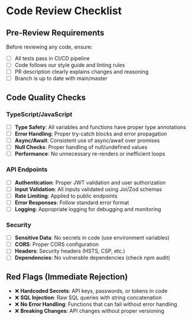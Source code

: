 # Code Review Checklist

## Pre-Review Requirements

Before reviewing any code, ensure:

- [ ] All tests pass in CI/CD pipeline
- [ ] Code follows our style guide and linting rules
- [ ] PR description clearly explains changes and reasoning
- [ ] Branch is up to date with main/master

## Code Quality Checks

### TypeScript/JavaScript

- [ ] **Type Safety**: All variables and functions have proper type annotations
- [ ] **Error Handling**: Proper try-catch blocks and error propagation
- [ ] **Async/Await**: Consistent use of async/await over promises
- [ ] **Null Checks**: Proper handling of null/undefined values
- [ ] **Performance**: No unnecessary re-renders or inefficient loops

### API Endpoints

- [ ] **Authentication**: Proper JWT validation and user authorization
- [ ] **Input Validation**: All inputs validated using Joi/Zod schemas
- [ ] **Rate Limiting**: Applied to public endpoints
- [ ] **Error Responses**: Follow standard error format
- [ ] **Logging**: Appropriate logging for debugging and monitoring

### Security

- [ ] **Sensitive Data**: No secrets in code (use environment variables)
- [ ] **CORS**: Proper CORS configuration
- [ ] **Headers**: Security headers (HSTS, CSP, etc.)
- [ ] **Dependencies**: No vulnerable dependencies (check npm audit)

## Red Flags (Immediate Rejection)

- ❌ **Hardcoded Secrets**: API keys, passwords, or tokens in code
- ❌ **SQL Injection**: Raw SQL queries with string concatenation
- ❌ **No Error Handling**: Functions that can fail without error handling
- ❌ **Breaking Changes**: API changes without proper versioning
